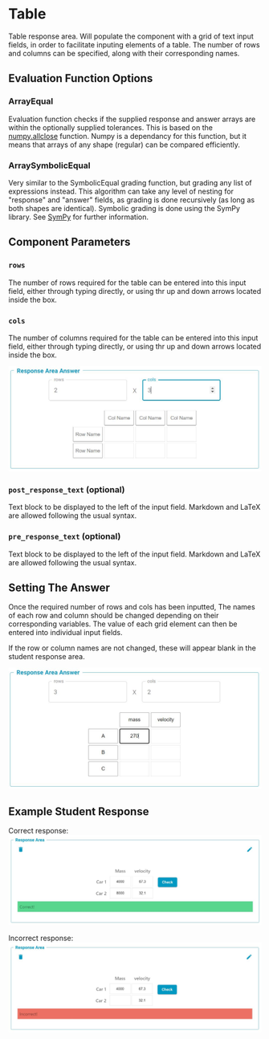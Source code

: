 # Table

Table response area. Will populate the component with a grid of text input fields, in order to facilitate inputing elements of a table. The number of rows and columns can be specified, along with their corresponding names.


## Evaluation Function Options

### ArrayEqual
Evaluation function checks if the supplied response and answer arrays are within the optionally supplied tolerances. This is based on the [numpy.allclose](https://numpy.org/doc/stable/reference/generated/numpy.allclose.html) function. Numpy is a dependancy for this function, but it means that arrays of any shape (regular) can be compared efficiently.


### ArraySymbolicEqual
Very similar to the SymbolicEqual grading function, but grading any list of expressions instead. This algorithm can take any level of nesting for "response" and "answer" fields, as grading is done recursively (as long as both shapes are identical). Symbolic grading is done using the SymPy library. See [SymPy](https://www.sympy.org/en/index.html.md-button) for further information.


## Component Parameters 

### `rows` 
The number of rows required for the table can be entered into this input field, either through typing directly, or using thr up and down arrows located inside the box.

### `cols` 
The number of columns required for the table can be entered into this input field, either through typing directly, or using thr up and down arrows located inside the box.

![Screenshot](screenshots/TableRowsCols.jpg)

### `post_response_text` (optional)
Text block to be displayed to the left of the input field. Markdown and LaTeX are allowed following the usual syntax.

### `pre_response_text` (optional)
Text block to be displayed to the left of the input field. Markdown and LaTeX are allowed following the usual syntax.

## Setting The Answer

Once the required number of rows and cols has been inputted, The names of each row and column should be changed depending on their corresponding variables. The value of each grid element can then be entered into individual input fields. 

If the row or column names are not changed, these will appear blank in the student response area.

![Screenshot](screenshots/TableResponseAreaAnswer.jpg)


## Example Student Response

Correct response:
![Screenshot](screenshots/TableCorrect.jpg)

Incorrect response:
![Screenshot](screenshots/TableIncorrect.jpg)
